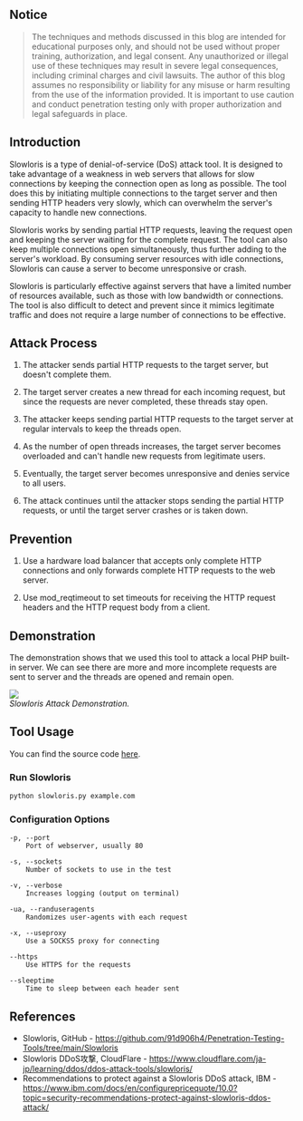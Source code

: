 ## Notice

> The techniques and methods discussed in this blog are intended for educational purposes only, and should not be used without proper training, authorization, and legal consent. Any unauthorized or illegal use of these techniques may result in severe legal consequences, including criminal charges and civil lawsuits. The author of this blog assumes no responsibility or liability for any misuse or harm resulting from the use of the information provided. It is important to use caution and conduct penetration testing only with proper authorization and legal safeguards in place.

## Introduction

Slowloris is a type of denial-of-service (DoS) attack tool. It is designed to take advantage of a weakness in web servers that allows for slow connections by keeping the connection open as long as possible. The tool does this by initiating multiple connections to the target server and then sending HTTP headers very slowly, which can overwhelm the server's capacity to handle new connections.

Slowloris works by sending partial HTTP requests, leaving the request open and keeping the server waiting for the complete request. The tool can also keep multiple connections open simultaneously, thus further adding to the server's workload. By consuming server resources with idle connections, Slowloris can cause a server to become unresponsive or crash.

Slowloris is particularly effective against servers that have a limited number of resources available, such as those with low bandwidth or connections. The tool is also difficult to detect and prevent since it mimics legitimate traffic and does not require a large number of connections to be effective.

## Attack Process

1. The attacker sends partial HTTP requests to the target server, but doesn't complete them.

2. The target server creates a new thread for each incoming request, but since the requests are never completed, these threads stay open.

3. The attacker keeps sending partial HTTP requests to the target server at regular intervals to keep the threads open.

4. As the number of open threads increases, the target server becomes overloaded and can't handle new requests from legitimate users.

5. Eventually, the target server becomes unresponsive and denies service to all users.

6. The attack continues until the attacker stops sending the partial HTTP requests, or until the target server crashes or is taken down.

## Prevention

1. Use a hardware load balancer that accepts only complete HTTP connections and only forwards complete HTTP requests to the web server.

2. Use mod_reqtimeout to set timeouts for receiving the HTTP request headers and the HTTP request body from a client.

## Demonstration

The demonstration shows that we used this tool to attack a local PHP built-in server. We can see there are more and more incomplete requests are sent to server and the threads are opened and remain open.

<div class="public-article-image">
    <img src="https://i.imgur.com/0xlF9Aa.gif" /><br />
    <i>Slowloris Attack Demonstration.</i>
</div>

## Tool Usage

You can find the source code <a href="https://github.com/91d906h4/Penetration-Testing-Tools/tree/main/Slowloris" target="_blank">here</a>.

### Run Slowloris

```sh
python slowloris.py example.com
```

### Configuration Options

```
-p, --port
    Port of webserver, usually 80
    
-s, --sockets
    Number of sockets to use in the test
    
-v, --verbose
    Increases logging (output on terminal)
    
-ua, --randuseragents
    Randomizes user-agents with each request
    
-x, --useproxy
    Use a SOCKS5 proxy for connecting
    
--https
    Use HTTPS for the requests
    
--sleeptime
    Time to sleep between each header sent
```

## References

<ul class="public-article-references">
    <li>Slowloris, GitHub - <a href="https://github.com/91d906h4/Penetration-Testing-Tools/tree/main/Slowloris" target="_blank">https://github.com/91d906h4/Penetration-Testing-Tools/tree/main/Slowloris</a></li>
    <li>Slowloris DDoS攻撃, CloudFlare - <a href="https://www.cloudflare.com/ja-jp/learning/ddos/ddos-attack-tools/slowloris/" target="_blank">https://www.cloudflare.com/ja-jp/learning/ddos/ddos-attack-tools/slowloris/</a></li>
    <li>Recommendations to protect against a Slowloris DDoS attack, IBM - <a href="https://www.ibm.com/docs/en/configurepricequote/10.0?topic=security-recommendations-protect-against-slowloris-ddos-attack" target="_blank">https://www.ibm.com/docs/en/configurepricequote/10.0?topic=security-recommendations-protect-against-slowloris-ddos-attack/</a></li>
</ul>